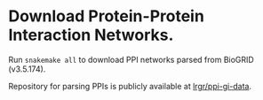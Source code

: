 # Download Protein-Protein Interaction Networks.

Run `snakemake all` to download PPI networks parsed from BioGRID (v3.5.174).

Repository for parsing PPIs is publicly available at [lrgr/ppi-gi-data](https://github.com/lrgr/ppi-gi-data/tree/master/ppi/biogrid).
